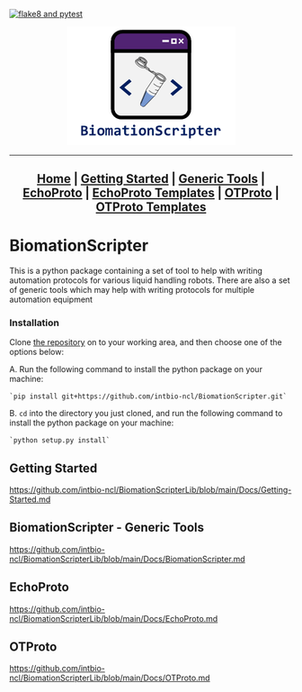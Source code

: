 [![flake8 and pytest](https://github.com/intbio-ncl/BiomationScripterLib/actions/workflows/pytest.yml/badge.svg?branch=main&event=push)](https://github.com/intbio-ncl/BiomationScripterLib/actions/workflows/pytest.yml)

<center>
<a href = "Docs/Home.md">
<img src="Resources/.wiki-images/Logo - Full Name - White BG.png" alt = "BiomationScripter Logo" width = "300"/>
</a>

---
[Home](Docs/Home.md) |
[Getting Started](Docs/Getting-Started.md) |
[Generic Tools](Docs/BiomationScripter.md) |
[EchoProto](Docs/EchoProto.md) |
[EchoProto Templates](Docs/EchoProto_Templates.md) |
[OTProto](Docs/OTProto.md) |
[OTProto Templates](Docs/OTProto_Templates.md)
---
</center>

# BiomationScripter

This is a python package containing a set of tool to help with writing automation protocols for various liquid handling robots. There are also a set of generic tools which may help with writing protocols for multiple automation equipment

### Installation

Clone [the repository](https://github.com/intbio-ncl/BiomationScripter) on to your working area, and then choose one of the options below:

A. Run the following command to install the python package on your machine:

    `pip install git+https://github.com/intbio-ncl/BiomationScripter.git`

B. `cd` into the directory you just cloned, and run the following command to install the python package on your machine:

    `python setup.py install`

## Getting Started
https://github.com/intbio-ncl/BiomationScripterLib/blob/main/Docs/Getting-Started.md

## BiomationScripter - Generic Tools
https://github.com/intbio-ncl/BiomationScripterLib/blob/main/Docs/BiomationScripter.md

## EchoProto
https://github.com/intbio-ncl/BiomationScripterLib/blob/main/Docs/EchoProto.md

## OTProto
https://github.com/intbio-ncl/BiomationScripterLib/blob/main/Docs/OTProto.md
